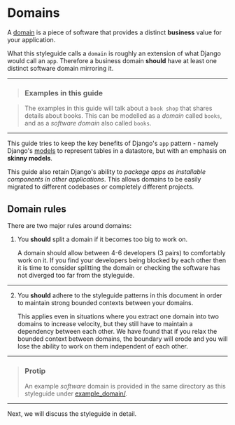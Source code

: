 # Domains

A [domain](https://en.wikipedia.org/wiki/Domain_(software_engineering)) is a piece of software that provides a distinct **business** value for your application.

What this styleguide calls a `domain` is roughly an extension of what Django would call an `app`. Therefore a business domain **should** have at least one distinct software domain mirroring it.

---

> ### Examples in this guide

> The examples in this guide will talk about a `book shop` that shares details about books.
> This can be modelled as a _domain_ called `books`, and as a _software domain_ also called `books`.

---

This guide tries to keep the key benefits of Django's `app` pattern - namely Django's [models](https://docs.djangoproject.com/en/2.1/topics/db/models/) to represent tables in a datastore, but with an emphasis on **skinny models**.

This guide also retain Django's ability to *package apps as installable components in other applications*. This allows domains to be easily migrated to different codebases or completely different projects.

## Domain rules

There are two major rules around domains:

1. You **should** split a domain if it becomes too big to work on.

    A domain should allow between 4-6 developers (3 pairs) to comfortably work on it. If you find your developers being blocked by each other then it is time to consider splitting the domain or checking the software has not diverged too far from the styleguide.

---

2. You **should** adhere to the styleguide patterns in this document in order to maintain strong bounded contexts between your domains.

    This applies even in situations where you extract one domain into two domains to increase velocity, but they still have to maintain a dependency between each other. We have found that if you relax the bounded context between domains, the boundary will erode and you will lose the ability to work on them independent of each other.


---

> ### Protip
> An example _software_ domain is provided in the same directory as this styleguide under [example_domain/](https://github.com/phalt/django-api-domains/tree/master/example_domain).

---

Next, we will discuss the styleguide in detail.